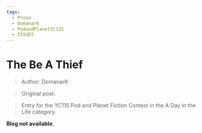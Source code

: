 ```yaml
---
tags:
  - Prose
  - DomanarK
  - PodandPlanetYC115
  - ISSUES
---
```


# The Be A Thief

> Author: DomanarK

> Original post:

> Entry for the YC115 Pod and Planet Fiction Contest in the A Day in the Life category.


**Blog not available.**